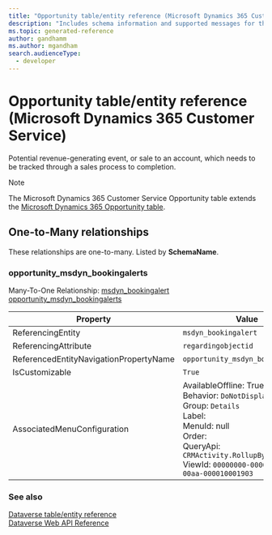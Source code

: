 ```yaml
---
title: "Opportunity table/entity reference (Microsoft Dynamics 365 Customer Service)"
description: "Includes schema information and supported messages for the Opportunity table/entity with Microsoft Dynamics 365 Customer Service."
ms.topic: generated-reference
author: gandhamm
ms.author: mgandham
search.audienceType: 
  - developer
---
```


# Opportunity table/entity reference (Microsoft Dynamics 365 Customer Service)

Potential revenue-generating event, or sale to an account, which needs to be tracked through a sales process to completion.

> [!NOTE]
> The Microsoft Dynamics 365 Customer Service Opportunity table extends the [Microsoft Dynamics 365 Opportunity table](/dynamics365/developer/reference/entities/opportunity).




## One-to-Many relationships

These relationships are one-to-many. Listed by **SchemaName**.

### <a name="BKMK_opportunity_msdyn_bookingalerts"></a> opportunity_msdyn_bookingalerts

Many-To-One Relationship: [msdyn_bookingalert opportunity_msdyn_bookingalerts](msdyn_bookingalert.md#BKMK_opportunity_msdyn_bookingalerts)

|Property|Value|
|---|---|
|ReferencingEntity|`msdyn_bookingalert`|
|ReferencingAttribute|`regardingobjectid`|
|ReferencedEntityNavigationPropertyName|`opportunity_msdyn_bookingalerts`|
|IsCustomizable|`True`|
|AssociatedMenuConfiguration|AvailableOffline: True<br />Behavior: `DoNotDisplay`<br />Group: `Details`<br />Label: <br />MenuId: null<br />Order: <br />QueryApi: `CRMActivity.RollupByParty`<br />ViewId: `00000000-0000-0000-00aa-000010001903`|



### See also

[Dataverse table/entity reference](/power-apps/developer/data-platform/reference/about-entity-reference)  
[Dataverse Web API Reference](/power-apps/developer/data-platform/webapi/reference/about)   

